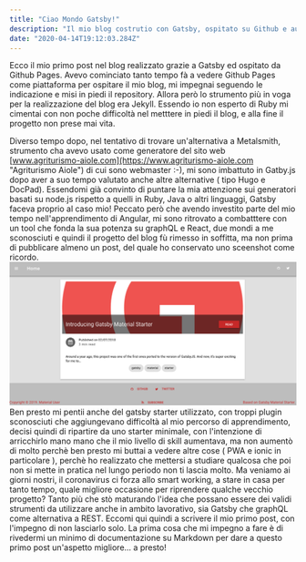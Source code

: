 ```yaml
---
title: "Ciao Mondo Gatsby!"
description: "Il mio blog costrutio con Gatsby, ospitato su Github e automaticamente costruito e pubblicato su github.io"
date: "2020-04-14T19:12:03.284Z"
---
```


Ecco il mio primo post nel blog realizzato grazie a Gatsby ed ospitato da Github Pages.
Avevo cominciato tanto tempo fà a vedere Github Pages come piattaforma per ospitare il mio blog, mi impegnai seguendo le indicazione e misi in piedi il repository. Allora però lo strumento più in voga per la realizzazione del blog era Jekyll. Essendo io non esperto di Ruby mi cimentai con non poche difficoltà nel metttere in piedi il blog, e alla fine il progetto non prese mai vita.

Diverso tempo dopo, nel tentativo di trovare un'alternativa a Metalsmith, strumento cha avevo usato come generatore del sito web [www.agriturismo-aiole.com](https://www.agriturismo-aiole.com "Agriturismo Aiole") di cui sono webmaster :-), mi sono imbattuto in Gatby.js dopo aver a suo tempo valutato anche altre alternative ( tipo Hugo e DocPad). Essendomi già convinto di puntare la mia attenzione sui generatori basati su node.js rispetto a quelli in Ruby, Java o altri linguaggi, Gatsby faceva proprio al caso mio!
Peccato però che avendo investito parte del mio tempo nell'apprendimento di Angular, mi sono ritrovato a combatttere con un tool che fonda la sua potenza su graphQL e React, due mondi a me sconosciuti e quindi il progetto del blog fù rimesso in soffitta, ma non prima di pubblicare almeno un post, del quale ho conservato uno sceenshot come ricordo.
![Homepage del mio vecchio blog ](../../assets/old-blog.png)
Ben presto mi pentii anche del gatsby starter utilizzato, con troppi plugin sconosciuti che aggiungevano difficoltà al mio percorso di apprendimento, decisi quindi di ripartire da uno starter minimale, con l'intenzione di arricchirlo mano mano che il mio livello di skill aumentava, ma non aumentò di molto perchè ben presto mi buttai a vedere altre cose ( PWA e ionic in particolare ), perchè ho realizzato che mettersi a studiare qualcosa che poi non si mette in pratica nel lungo periodo non ti lascia molto.
Ma veniamo ai giorni nostri, il coronavirus ci forza allo smart working, a stare in casa per tanto tempo, quale migliore occasione per riprendere qualche vecchio progetto? Tanto più che stò maturando l'idea che possano essere dei validi strumenti da utilizzare anche in ambito lavorativo, sia Gatsby che graphQL come alternativa a REST. Eccomi qui quindi a scrivere il mio primo post, con l'impegno di non lasciarlo solo. La prima cosa che mi impegno a fare è di rivedermi un minimo di documentazione su Markdown per dare a questo primo post un'aspetto migliore... a presto!
